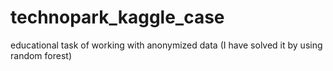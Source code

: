 # technopark_kaggle_case
educational task of working with anonymized data (I have solved it by using random forest)
